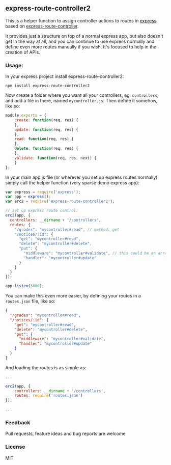 ## express-route-controller2

This is a helper function to assign controller actions to routes
in [express](http://expressjs.com/) based on [express-route-controller](https://github.com/arnorhs/express-route-controller).

It provides just a structure on top of a normal express app, but also
doesn't get in the way at all, and you can continue to use express normally and
define even more routes manually if you wish.
It's focused to help in the creation of APIs.

### Usage:

In your express project install express-route-controller2:

```
npm install express-route-controller2
```

Now create a folder where you want all your controllers, eg. `controllers`, and add a file in there,
named `mycontroller.js`. Then define it somehow, like so:

```javascript
module.exports = {
    create: function(req, res) {
    },
    update: function(req, res) {
    },
    read: function(req, res) {
    },
    delete: function(req, res) {
    },
    validate: function(req, res, next) {
    }
};
```

In your main app.js file (or wherever you set up express routes normally) simply call the helper
function (very sparse demo express app):

```javascript
var express = require('express');
var app = express();
var erc2 = require('express-route-controller2');

// set up express route control:
erc2(app, {
  controllers: __dirname + '/controllers',
  routes: {
    "/grades": "mycontroller#read", // method: get
    "/notices/:id": { 
      "get": "mycontroller#read",
      "delete": "mycontroller#delete",
      "put": {
        "middleware": "mycontroller#validate", // this could be an array eg: ["mc#1", "mc#2"]
        "handler": "mycontroller#update"
      }
    }
  }
});

app.listen(3000);
```

You can make this even more easier, by defining your routes in a `routes.json` file, like so:
```json
{
  "/grades": "mycontroller#read", 
  "/notices/:id": { 
    "get": "mycontroller#read",
    "delete": "mycontroller#delete",
    "put": {
      "middleware": "mycontroller#validate",
      "handler": "mycontroller#update"
    }
  }
}
```

And loading the routes is as simple as:

```javascript
...

erc2(app, {
    controllers: __dirname + '/controllers',
    routes: require('routes.json')
});

...
```

### Feedback

Pull requests, feature ideas and bug reports are welcome

### License

MIT
